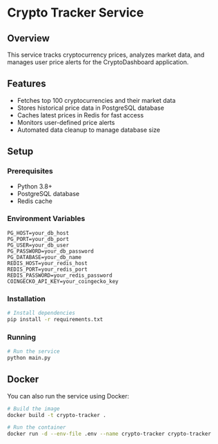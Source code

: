 # Crypto Tracker Service

## Overview
This service tracks cryptocurrency prices, analyzes market data, and manages user price alerts for the CryptoDashboard application.

## Features
- Fetches top 100 cryptocurrencies and their market data
- Stores historical price data in PostgreSQL database
- Caches latest prices in Redis for fast access
- Monitors user-defined price alerts
- Automated data cleanup to manage database size

## Setup

### Prerequisites
- Python 3.8+
- PostgreSQL database
- Redis cache

### Environment Variables
```
PG_HOST=your_db_host
PG_PORT=your_db_port
PG_USER=your_db_user
PG_PASSWORD=your_db_password
PG_DATABASE=your_db_name
REDIS_HOST=your_redis_host
REDIS_PORT=your_redis_port
REDIS_PASSWORD=your_redis_password
COINGECKO_API_KEY=your_coingecko_key
```

### Installation
```bash
# Install dependencies
pip install -r requirements.txt
```

### Running
```bash
# Run the service
python main.py
```

## Docker
You can also run the service using Docker:

```bash
# Build the image
docker build -t crypto-tracker .

# Run the container
docker run -d --env-file .env --name crypto-tracker crypto-tracker
```
